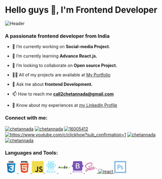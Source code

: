 <h1 align="left">Hello guys 👋, I'm Frontend Developer</h1>
<img src="https://pbs.twimg.com/profile_banners/3318044642/1664316283/600x200" alt="Header"/>
<h3 align="left">A passionate frontend developer from India</h3>

- 🔭 I’m currently working on **Social-media Project.**

- 🌱 I’m currently learning **Advance React.js.**

- 👯 I’m looking to collaborate on **Open source Project.**

- 👨‍💻 All of my projects are available at [My Portfolio](https://chetannada.netlify.app/)

- 💬 Ask me about **frontend Development.**

- 📫 How to reach me **call2chetannada@gmail.com**

- 📄 Know about my experiences at [my LinkedIn Profile](https://linkedin.com/in/chetannada)

<h3 align="left">Connect with me:</h3>
<p align="left">
<a href="https://twitter.com/chetannada" target="blank"><img align="center" src="https://raw.githubusercontent.com/rahuldkjain/github-profile-readme-generator/master/src/images/icons/Social/twitter.svg" alt="chetannada" height="30" width="40" /></a>
<a href="https://linkedin.com/in/chetannada" target="blank"><img align="center" src="https://raw.githubusercontent.com/rahuldkjain/github-profile-readme-generator/master/src/images/icons/Social/linked-in-alt.svg" alt="chetannada" height="30" width="40" /></a>
<a href="https://stackoverflow.com/users/16005412/chetan-nada" target="blank"><img align="center" src="https://raw.githubusercontent.com/rahuldkjain/github-profile-readme-generator/master/src/images/icons/Social/stack-overflow.svg" alt="16005412" height="30" width="40" /></a>
<a href="https://www.codegrepper.com/profile/chetan-nada" target="blank"><img align="center" src="https://pbs.twimg.com/profile_images/1205614923943837696/G41XEeNY_400x400.jpg" alt="https://www.youtube.com/c/clickhow?sub_confirmation=1" height="30" width="40" /></a>
<a href="https://www.hackerrank.com/chetannada" target="blank"><img align="center" src="https://raw.githubusercontent.com/rahuldkjain/github-profile-readme-generator/master/src/images/icons/Social/hackerrank.svg" alt="chetannada" height="30" width="40" /></a>
<a href="https://www.leetcode.com/chetannada" target="blank"><img align="center" src="https://raw.githubusercontent.com/rahuldkjain/github-profile-readme-generator/master/src/images/icons/Social/leet-code.svg" alt="chetannada" height="30" width="40" /></a>
</p>

<h3 align="left">Languages and Tools:</h3>
<p align="left"> <a href="https://www.w3schools.com/css/" target="_blank"> <img src="https://raw.githubusercontent.com/devicons/devicon/master/icons/css3/css3-original-wordmark.svg" alt="css3" width="40" height="40"/> </a> <a href="https://www.w3.org/html/" target="_blank"> <img src="https://raw.githubusercontent.com/devicons/devicon/master/icons/html5/html5-original-wordmark.svg" alt="html5" width="40" height="40"/> </a> <a href="https://developer.mozilla.org/en-US/docs/Web/JavaScript" target="_blank"> <img src="https://raw.githubusercontent.com/devicons/devicon/master/icons/javascript/javascript-original.svg" alt="javascript" width="40" height="40"/> </a> <a href="https://reactjs.org/" target="_blank"> <img src="https://raw.githubusercontent.com/devicons/devicon/master/icons/react/react-original-wordmark.svg" alt="react" width="40" height="40"/> </a> <a href="https://nodejs.org" target="_blank" rel="noreferrer"> <img src="https://raw.githubusercontent.com/devicons/devicon/master/icons/nodejs/nodejs-original-wordmark.svg" alt="nodejs" width="40" height="40"/> </a> <a href="https://getbootstrap.com" target="_blank" rel="noreferrer"> <img src="https://raw.githubusercontent.com/devicons/devicon/master/icons/bootstrap/bootstrap-plain-wordmark.svg" alt="bootstrap" width="40" height="40"/> </a>  <a href="https://sass-lang.com" target="_blank" rel="noreferrer"> <img src="https://raw.githubusercontent.com/devicons/devicon/master/icons/sass/sass-original.svg" alt="sass" width="40" height="40"/> </a> <a href="https://tailwindcss.com/" target="_blank"> <img src="https://tailwindcss.com/_next/static/media/tailwindcss-mark.79614a5f61617ba49a0891494521226b.svg" alt="react" width="40" height="40"/> </a> <a href="https://www.photoshop.com/en" target="_blank"> <img src="https://raw.githubusercontent.com/devicons/devicon/master/icons/photoshop/photoshop-line.svg" alt="photoshop" width="40" height="40"/> </a>
</p>
